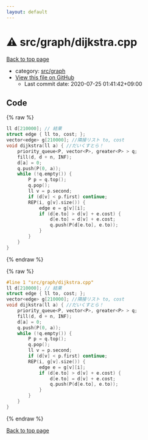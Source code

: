 ```yaml
---
layout: default
---
```


<!-- mathjax config similar to math.stackexchange -->
<script type="text/javascript" async
  src="https://cdnjs.cloudflare.com/ajax/libs/mathjax/2.7.5/MathJax.js?config=TeX-MML-AM_CHTML">
</script>
<script type="text/x-mathjax-config">
  MathJax.Hub.Config({
    TeX: { equationNumbers: { autoNumber: "AMS" }},
    tex2jax: {
      inlineMath: [ ['$','$'] ],
      processEscapes: true
    },
    "HTML-CSS": { matchFontHeight: false },
    displayAlign: "left",
    displayIndent: "2em"
  });
</script>

<script type="text/javascript" src="https://cdnjs.cloudflare.com/ajax/libs/jquery/3.4.1/jquery.min.js"></script>
<script src="https://cdn.jsdelivr.net/npm/jquery-balloon-js@1.1.2/jquery.balloon.min.js" integrity="sha256-ZEYs9VrgAeNuPvs15E39OsyOJaIkXEEt10fzxJ20+2I=" crossorigin="anonymous"></script>
<script type="text/javascript" src="../../../assets/js/copy-button.js"></script>
<link rel="stylesheet" href="../../../assets/css/copy-button.css" />


# :warning: src/graph/dijkstra.cpp

<a href="../../../index.html">Back to top page</a>

* category: <a href="../../../index.html#5442c8f317d712204bf06ed26672e17c">src/graph</a>
* <a href="{{ site.github.repository_url }}/blob/master/src/graph/dijkstra.cpp">View this file on GitHub</a>
    - Last commit date: 2020-07-25 01:41:42+09:00




## Code

<a id="unbundled"></a>
{% raw %}
```cpp
ll d[210000]; // 結果
struct edge { ll to, cost; };
vector<edge> g[210000]; //隣接リスト to, cost
void dijkstra(ll a) { //だいくすとら！
	priority_queue<P, vector<P>, greater<P> > q;
	fill(d, d + n, INF);
	d[a] = 0;
	q.push(P(0, a));
	while (!q.empty()) {
		P p = q.top();
		q.pop();
		ll v = p.second;
		if (d[v] < p.first) continue;
		REP(i, g[v].size()) {
			edge e = g[v][i];
			if (d[e.to] > d[v] + e.cost) {
				d[e.to] = d[v] + e.cost;
				q.push(P(d[e.to], e.to));
			}
		}
	}
}
```
{% endraw %}

<a id="bundled"></a>
{% raw %}
```cpp
#line 1 "src/graph/dijkstra.cpp"
ll d[210000]; // 結果
struct edge { ll to, cost; };
vector<edge> g[210000]; //隣接リスト to, cost
void dijkstra(ll a) { //だいくすとら！
	priority_queue<P, vector<P>, greater<P> > q;
	fill(d, d + n, INF);
	d[a] = 0;
	q.push(P(0, a));
	while (!q.empty()) {
		P p = q.top();
		q.pop();
		ll v = p.second;
		if (d[v] < p.first) continue;
		REP(i, g[v].size()) {
			edge e = g[v][i];
			if (d[e.to] > d[v] + e.cost) {
				d[e.to] = d[v] + e.cost;
				q.push(P(d[e.to], e.to));
			}
		}
	}
}

```
{% endraw %}

<a href="../../../index.html">Back to top page</a>

